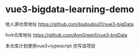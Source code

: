 # vue3-bigdata-learning-demo

他人源仓库地址 https://github.com/biubiubiu01/vue3-bigData

fork仓库地址 https://github.com/AnnGreen1/vue3-bigData

本仓库计划使用vue3+typescript 仿写该项目
